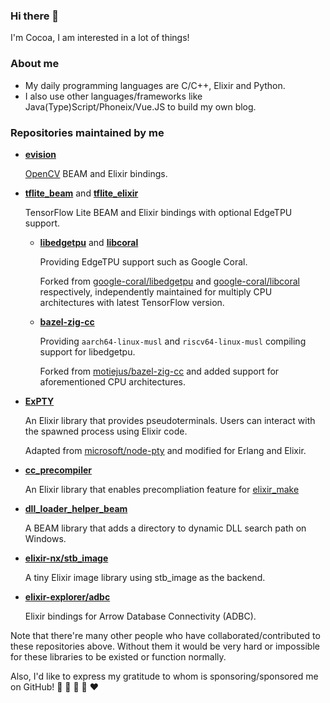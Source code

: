 ### Hi there 👋

I'm Cocoa, I am interested in a lot of things!

### About me

- My daily programming languages are C/C++, Elixir and Python.
- I also use other languages/frameworks like Java(Type)Script/Phoneix/Vue.JS to build my own blog.

### Repositories maintained by me

- **[evision](https://github.com/cocoa-xu/evision)**

  [OpenCV](https://github.com/opencv/opencv) BEAM and Elixir bindings.

- **[tflite_beam](https://github.com/cocoa-xu/tflite_beam)** and **[tflite_elixir](https://github.com/cocoa-xu/tflite_elixir)**

  TensorFlow Lite BEAM and Elixir bindings with optional EdgeTPU support.

  - **[libedgetpu](https://github.com/cocoa-xu/libedgetpu)** and **[libcoral](https://github.com/cocoa-xu/libcoral)**

    Providing EdgeTPU support such as Google Coral.

    Forked from [google-coral/libedgetpu](https://github.com/google-coral/libedgetpu) and [google-coral/libcoral](https://github.com/google-coral/libcoral) respectively, independently maintained for multiply CPU architectures with latest TensorFlow version.

  - **[bazel-zig-cc](https://github.com/cocoa-xu/bazel-zig-cc)**

    Providing `aarch64-linux-musl` and `riscv64-linux-musl` compiling support for libedgetpu.

    Forked from [motiejus/bazel-zig-cc](https://git.sr.ht/~motiejus/bazel-zig-cc) and added support for aforementioned CPU architectures.

- **[ExPTY](https://github.com/cocoa-xu/ExPTY)**

  An Elixir library that provides pseudoterminals. Users can interact with the spawned process using Elixir code.

  Adapted from [microsoft/node-pty](https://github.com/microsoft/node-pty) and modified for Erlang and Elixir.

- **[cc_precompiler](https://github.com/cocoa-xu/cc_precompiler)**

  An Elixir library that enables precompliation feature for [elixir_make](https://github.com/elixir-lang/elixir_make)

- **[dll_loader_helper_beam](https://github.com/cocoa-xu/dll_loader_helper_beam)**

  A BEAM library that adds a directory to dynamic DLL search path on Windows.

- **[elixir-nx/stb_image](https://github.com/elixir-nx/stb_image)**

  A tiny Elixir image library using stb_image as the backend.

- **[elixir-explorer/adbc](https://github.com/elixir-explorer/adbc)**

  Elixir bindings for Arrow Database Connectivity (ADBC).

Note that there're many other people who have collaborated/contributed to these repositories above. Without them it would be very hard or impossible for these libraries to be existed or function normally. 

Also, I'd like to express my gratitude to whom is sponsoring/sponsored me on GitHub! 💚 💙 💜 💛 ❤️
